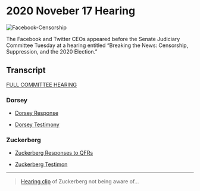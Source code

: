 # 2020 Noveber 17 Hearing 

![Facebook-Censorship](https://i2.wp.com/www.opindia.com/wp-content/uploads/2020/08/facebook-censorship.jpg?resize=696%2C464&ssl=1)

The Facebook and Twitter CEOs appeared before the Senate Judiciary Committee Tuesday at a hearing entitled “Breaking the News: Censorship, Suppression, and the 2020 Election.”

## Transcript

[FULL COMMITTEE HEARING](https://www.judiciary.senate.gov/meetings/breaking-the-news-censorship-suppression-and-the-2020-election)


### Dorsey 
- [Dorsey Response]("Information/Testimony/Dorsey_Response_QFRs.pdf")

- [Dorsey Testimony]("Information/Testimony/Dorsey_Testimony.pdf")

### Zuckerberg
- [Zuckerberg Responses to QFRs]("Information/Testimony/Zuckerberg_Responses_to_QFRs.pdf")

- [Zuckerberg Testimon](Information/Testimony/Zuckerberg_Testimony.pdf)

---

> [Hearing clip](https://www.youtube.com/watch?v=o1MZOtKYnfM]) of Zuckerberg not being aware of...

